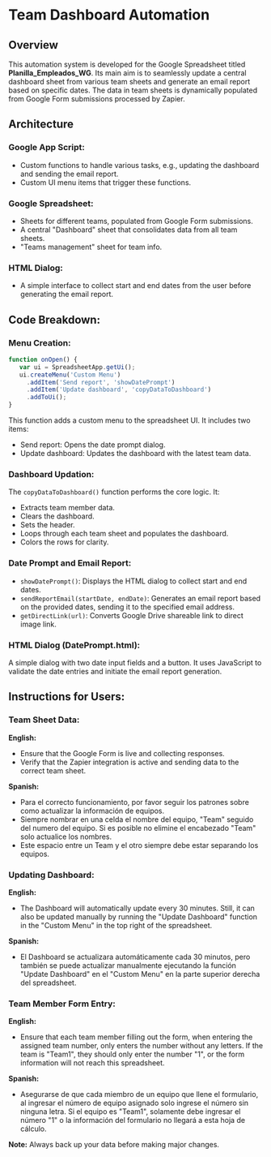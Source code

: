 
# Team Dashboard Automation

## Overview
This automation system is developed for the Google Spreadsheet titled **Planilla_Empleados_WG**. Its main aim is to seamlessly update a central dashboard sheet from various team sheets and generate an email report based on specific dates. The data in team sheets is dynamically populated from Google Form submissions processed by Zapier.

## Architecture

### Google App Script:
- Custom functions to handle various tasks, e.g., updating the dashboard and sending the email report.
- Custom UI menu items that trigger these functions.

### Google Spreadsheet:
- Sheets for different teams, populated from Google Form submissions.
- A central "Dashboard" sheet that consolidates data from all team sheets.
- "Teams management" sheet for team info.

### HTML Dialog:
- A simple interface to collect start and end dates from the user before generating the email report.

## Code Breakdown:

### Menu Creation:
```javascript
function onOpen() {
   var ui = SpreadsheetApp.getUi();
   ui.createMenu('Custom Menu')
     .addItem('Send report', 'showDatePrompt')
     .addItem('Update dashboard', 'copyDataToDashboard')
     .addToUi();
}
```
This function adds a custom menu to the spreadsheet UI. It includes two items:
- Send report: Opens the date prompt dialog.
- Update dashboard: Updates the dashboard with the latest team data.

### Dashboard Updation:
The `copyDataToDashboard()` function performs the core logic. It:
- Extracts team member data.
- Clears the dashboard.
- Sets the header.
- Loops through each team sheet and populates the dashboard.
- Colors the rows for clarity.

### Date Prompt and Email Report:
- `showDatePrompt()`: Displays the HTML dialog to collect start and end dates.
- `sendReportEmail(startDate, endDate)`: Generates an email report based on the provided dates, sending it to the specified email address.
- `getDirectLink(url)`: Converts Google Drive shareable link to direct image link.

### HTML Dialog (DatePrompt.html):
A simple dialog with two date input fields and a button. It uses JavaScript to validate the date entries and initiate the email report generation.

## Instructions for Users:

### Team Sheet Data:
**English:** 
- Ensure that the Google Form is live and collecting responses.
- Verify that the Zapier integration is active and sending data to the correct team sheet.

**Spanish:** 
- Para el correcto funcionamiento, por favor seguir los patrones sobre como actualizar la información de equipos.
- Siempre nombrar en una celda el nombre del equipo, "Team" seguido del numero del equipo. Si es posible no elimine el encabezado "Team" solo actualice los nombres.
- Este espacio entre un Team y el otro siempre debe estar separando los equipos.

### Updating Dashboard:

**English:** 
- The Dashboard will automatically update every 30 minutes. Still, it can also be updated manually by running the "Update Dashboard" function in the "Custom Menu" in the top right of the spreadsheet.

**Spanish:** 
- El Dashboard se actualizara automáticamente cada 30 minutos, pero también se puede actualizar manualmente ejecutando la función "Update Dashboard" en el "Custom Menu" en la parte superior derecha del spreadsheet.

### Team Member Form Entry:

**English:** 
- Ensure that each team member filling out the form, when entering the assigned team number, only enters the number without any letters. If the team is "Team1", they should only enter the number "1", or the form information will not reach this spreadsheet.

**Spanish:** 
- Asegurarse de que cada miembro de un equipo que llene el formulario, al ingresar el número de equipo asignado solo ingrese el número sin ninguna letra. Si el equipo es "Team1", solamente debe ingresar el número "1" o la información del formulario no llegará a esta hoja de cálculo.

**Note:** Always back up your data before making major changes.
